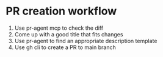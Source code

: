 # PR creation workflow
1. Use pr-agent mcp to check the diff
2. Come up with a good title that fits changes
3. Use pr-agent to find an appropriate description template
4. Use gh cli to create a PR to main branch